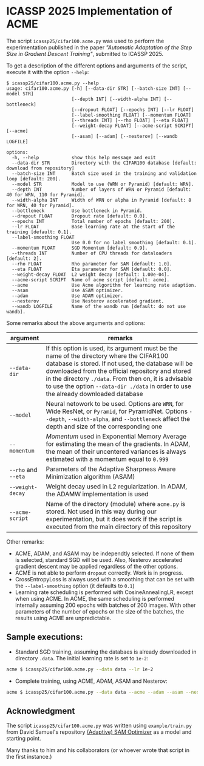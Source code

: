 ICASSP 2025 Implementation of ACME
==================================

The script `icassp25/cifar100.acme.py` was used to perform the experimentation published in the
paper *"Automatic Adaptation of the Step Size in Gradient Descent Training"*, submitted
to ICASSP 2025.

To get a description of the different options and arguments of the script, execute it with the option `--help`:

```console
$ icassp25/cifar100.acme.py --help
usage: cifar100.acme.py [-h] [--data-dir STR] [--batch-size INT] [--model STR]
                        [--depth INT] [--width-alpha INT] [--bottleneck]
                        [--dropout FLOAT] [--epochs INT] [--lr FLOAT]
                        [--label-smoothing FLOAT] [--momentum FLOAT]
                        [--threads INT] [--rho FLOAT] [--eta FLOAT]
                        [--weight-decay FLOAT] [--acme-script SCRIPT] [--acme]
                        [--asam] [--adam] [--nesterov] [--wandb LOGFILE]

options:
  -h, --help            show this help message and exit
  --data-dir STR        Directory with the CIFAR100 database [default: download from repository]
  --batch-size INT      Batch size used in the training and validation loop [default: 200].
  --model STR           Model to use (WRN or Pyramid) [default: WRN].
  --depth INT           Number of layers of WRN or Pyramid [default: 40 for WRN, 110 for Pyramid].
  --width-alpha INT     Width of WRN or alpha in Pyramid [default: 8 for WRN, 40 for Pyramid].
  --bottleneck          Use bottleneck in Pyramid.
  --dropout FLOAT       Dropout rate [default: 0.0].
  --epochs INT          Total number of epochs [default: 200].
  --lr FLOAT            Base learning rate at the start of the training [default: 0.1].
  --label-smoothing FLOAT
                        Use 0.0 for no label smoothing [default: 0.1].
  --momentum FLOAT      SGD Momentum [default: 0.9].
  --threads INT         Number of CPU threads for dataloaders [default: 2].
  --rho FLOAT           Rho parameter for SAM [default: 1.0].
  --eta FLOAT           Eta parameter for SAM [default: 0.0].
  --weight-decay FLOAT  L2 weight decay [default: 1.00e-04].
  --acme-script SCRIPT  Name of acme script [default: acme].
  --acme                Use Acme algorithm for learning rate adaption.
  --asam                Use ASAM optimizer.
  --adam                Use ADAM optimizer.
  --nesterov            Use Nesterov accelerated gradient.
  --wandb LOGFILE       Name of the wandb run [default: do not use wandb].
```

Some remarks about the above arguments and options:

| argument             | remarks                                                             |
| -------------------- | ------------------------------------------------------------------- |
| `--data-dir` | If this option is used, its argument must be the name of the directory where the CIFAR100 database is stored. If not used, the database will be downloaded from the official repository and stored in the directory `./data`. From then on, it is advisable to use the option `--data-dir ./data` in order to use the already downloaded database |
| `--model`    | Neural netowork to be used. Options are `WRN`, for Wide ResNet, or `Pyramid`, for PyramidNet. Options `--depth`, `--width-alpha`, and `--bottleneck` affect the depth and size of the corresponding one |
| `--momentum` | *Momentum* used in Exponential Memory Average for estimating the mean of the gradients. In ADAM, the mean of their uncentered variances is always estimated with a momentum equal to `0.999` |
| `--rho` and `--eta` | Parameters of the Adaptive Sharpness Aware Minimization algorithm (ASAM) |
| `--weight-decay` | Weight decay used in L2 regularization. In ADAM, the ADAMW implementation is used |
| `--acme-script` | Name of the directory (module) where `acme.py` is stored. Not used in this way during our experimentation, but it does work if the script is executed from the main directory of this repository |

Other remarks:

- ACME, ADAM, and ASAM may be independtly selected. If none of them is
  selected, standard SGD will be used. Also, Nesterov accelerated
  gradient descent may be applied regardless of the other options.
- ACME is not able to perform `dropout` correctly. Work is in progress.
- CrossEntropyLoss is always used with a smoothing that can be set with
  the `--label-smoothing` option (it defaults to `0.1`)
- Learning rate scheduling is performed with CosineAnnealingLR, except
  when using ACME. In ACME, the same scheduling is performed internally
  assuming 200 epochs with batches of 200 images. With other parameters
  of the number of epochs or the size of the batches, the results using
  ACME are unpredictable.

Sample executions:
------------------

- Standard SGD training, assuming the databaes is already downloaded in
  directory `.data`. The initial learning rate is set to `1e-2`:

```sh
acme $ icassp25/cifar100.acme.py --data data --lr 1e-2
```

- Complete training, using ACME, ADAM, ASAM and Nesterov:

```sh
acme $ icassp25/cifar100.acme.py --data data --acme --adam --asam --nesterov
```

Acknowledgment
--------------

The script `icassp25/cifar100.acme.py` was written using
`example/train.py` from David Samuel's repository [(Adaptive) SAM
Optimizer](https://github.com/davda54/sam) as a model and starting
point.

Many thanks to him and his collaborators (or whoever wrote
that script in the first instance.)

